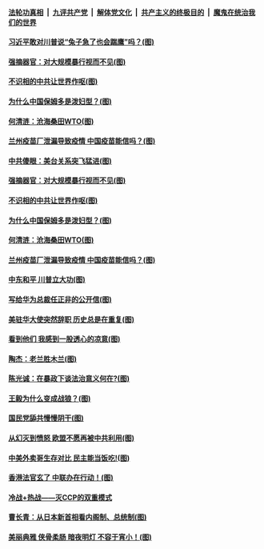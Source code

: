 

####  [法轮功真相](../../../../basic/blob/master/README.md?t=09190802) &nbsp;|&nbsp; [九评共产党](../../../../9ping.md/blob/master/README.md?t=09190802) &nbsp;|&nbsp; [解体党文化](../../../../jtdwh.md/blob/master/README.md?t=09190802)  &nbsp;|&nbsp; [共产主义的终极目的](../../../../gczydzjmd.md/blob/master/README.md?t=09190802) &nbsp;|&nbsp; [魔鬼在统治我们的世界](../../../../mgztzwmdsj.md/blob/master/README.md?t=09190802) 

#### [习近平敢对川普说“兔子急了也会踹鹰”吗？(图)](../pages/p4/946585.md?t=09190802) 

#### [强摘器官：对大规模暴行视而不见(图)](../pages/p4/946562.md?t=09190802) 

#### [不识相的中共让世界作呕(图)](../pages/p4/946463.md?t=09190802) 

#### [为什么中国保姆多是泼妇型？(图)](../pages/p4/946469.md?t=09190802) 

#### [何清涟：沧海桑田WTO(图)](../pages/p4/946462.md?t=09190802) 

#### [兰州疫苗厂泄漏导致疫情 中国疫苗能信吗？(图)](../pages/p4/946467.md?t=09190802) 

#### [中共傻眼：美台关系突飞猛进(图)](../pages/p4/946563.md?t=09190802) 

#### [强摘器官：对大规模暴行视而不见(图)](../pages/p4/946562.md?t=09190802) 

#### [不识相的中共让世界作呕(图)](../pages/p4/946463.md?t=09190802) 

#### [为什么中国保姆多是泼妇型？(图)](../pages/p4/946469.md?t=09190802) 

#### [何清涟：沧海桑田WTO(图)](../pages/p4/946462.md?t=09190802) 

#### [兰州疫苗厂泄漏导致疫情 中国疫苗能信吗？(图)](../pages/p4/946467.md?t=09190802) 

#### [中东和平 川普立大功(图)](../pages/p4/946476.md?t=09190802) 

#### [写给华为总裁任正非的公开信(图)](../pages/p4/946468.md?t=09190802) 

#### [美驻华大使突然辞职 历史总是在重复(图)](../pages/p4/946465.md?t=09190802) 

#### [看到他们 我感到一股透心的凉意(图)](../pages/p4/946396.md?t=09190802) 

#### [陶杰：老兰胜木兰(图)](../pages/p4/946392.md?t=09190802) 

#### [陈光诚：在暴政下谈法治意义何在?(图)](../pages/p4/946390.md?t=09190802) 

#### [王毅为什么变成战狼？(图)](../pages/p4/946389.md?t=09190802) 

#### [国民党舔共慢慢阴干(图)](../pages/p4/946387.md?t=09190802) 

#### [从幻灭到愤怒 欧盟不愿再被中共利用(图)](../pages/p4/946385.md?t=09190802) 

#### [中美外卖哥生存对比 民主能当饭吃!(图)](../pages/p4/946264.md?t=09190802) 

#### [香港法官玄了 中联办在行动！(图)](../pages/p4/946271.md?t=09190802) 

#### [冷战+热战——灭CCP的双重模式](../pages/p4/946280.md?t=09190802) 

#### [曹长青：从日本新首相看内阁制、总统制(图)](../pages/p4/946261.md?t=09190802) 

#### [美丽典雅 侠骨柔肠 暗夜明灯 不容于宵小！(图)](../pages/p4/946277.md?t=09190802) 

